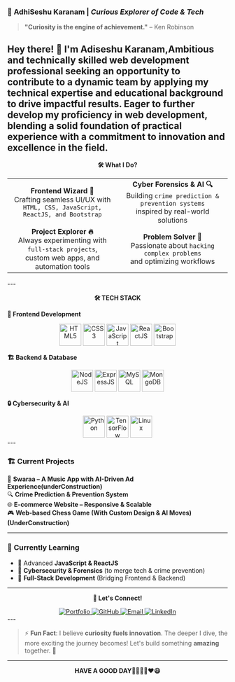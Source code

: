 ### 🚀 **AdhiSeshu Karanam** | *Curious Explorer of Code & Tech*  ###

> **"Curiosity is the engine of achievement."** – Ken Robinson  

Hey there! 👋 I'm **Adiseshu Karanam**,Ambitious and technically skilled web development professional seeking an opportunity to contribute to a dynamic team by applying
my technical expertise and educational background to drive impactful results. Eager to further develop my proficiency in web
development, blending a solid foundation of practical experience with a commitment to innovation and excellence in the field.
---
<p align="center"><b>🛠 What I Do?</b></p>

<div align="center"> <table> <tr> <td width="50%" align="center"><b>Frontend Wizard 🎨</b> <br>Crafting seamless UI/UX with <br> <code>HTML, CSS, JavaScript, ReactJS, and Bootstrap</code></td> <td width="50%" align="center"><b>Cyber Forensics & AI 🔍</b> <br>Building <code>crime prediction & prevention systems</code> <br> inspired by real-world solutions</td> </tr> <tr> <td width="50%" align="center"><b>Project Explorer 🔥</b> <br>Always experimenting with <code>full-stack projects</code>, <br>custom web apps, and automation tools</td> <td width="50%" align="center"><b>Problem Solver 🧩</b> <br>Passionate about <code>hacking complex problems</code> <br>and optimizing workflows</td> </tr> </table> </div> 
---
<div>
 <p align="center"><b>🛠 TECH STACK</b></p> 
<p align="left"><b>🚀 Frontend Development</b></p>
<div align="center"> <img src="https://cdn.jsdelivr.net/gh/devicons/devicon/icons/html5/html5-original.svg" width="50" height="50" alt="HTML5"/> <img src="https://cdn.jsdelivr.net/gh/devicons/devicon/icons/css3/css3-original.svg" width="50" height="50" alt="CSS3"/> <img src="https://cdn.jsdelivr.net/gh/devicons/devicon/icons/javascript/javascript-original.svg" width="50" height="50" alt="JavaScript"/> <img src="https://cdn.jsdelivr.net/gh/devicons/devicon/icons/react/react-original.svg" width="50" height="50" alt="ReactJS"/> <img src="https://cdn.jsdelivr.net/gh/devicons/devicon/icons/bootstrap/bootstrap-original.svg" width="50" height="50" alt="Bootstrap"/> </div>
<p align="left"><b>🏗 Backend & Database</b></p>
<div align="center"> <img src="https://cdn.jsdelivr.net/gh/devicons/devicon/icons/nodejs/nodejs-original.svg" width="50" height="50" alt="NodeJS"/> <img src="https://cdn.jsdelivr.net/gh/devicons/devicon/icons/express/express-original.svg" width="50" height="50" alt="ExpressJS"/> <img src="https://cdn.jsdelivr.net/gh/devicons/devicon/icons/mysql/mysql-original.svg" width="50" height="50" alt="MySQL"/> <img src="https://cdn.jsdelivr.net/gh/devicons/devicon/icons/mongodb/mongodb-original.svg" width="50" height="50" alt="MongoDB"/> </div>
<p align="left"><b>🔒 Cybersecurity & AI</b></p>
<div align="center"> <img src="https://cdn.jsdelivr.net/gh/devicons/devicon/icons/python/python-original.svg" width="50" height="50" alt="Python"/> <img src="https://cdn.jsdelivr.net/gh/devicons/devicon/icons/tensorflow/tensorflow-original.svg" width="50" height="50" alt="TensorFlow"/> <img src="https://cdn.jsdelivr.net/gh/devicons/devicon/icons/linux/linux-original.svg" width="50" height="50" alt="Linux"/> </div>
</div>
---

### 🏗 **Current Projects**  
🚀 **Swaraa – A Music App with AI-Driven Ad Experience(underConstruction)**  
🔍 **Crime Prediction & Prevention System**  
🌐 **E-commerce Website – Responsive & Scalable**  
🎮 **Web-based Chess Game (With Custom Design & AI Moves)(UnderConstruction)** 

---

### 🌱 **Currently Learning**  
- 🔹 Advanced **JavaScript & ReactJS**  
- 🔹 **Cybersecurity & Forensics** (to merge tech & crime prevention)  
- 🔹 **Full-Stack Development** (Bridging Frontend & Backend)  

---

<p align="center"><b>🤝 Let's Connect!</b></p>
<div align="center"> <a href="http://adhi-personal-space.w3spaces.com"> <img src="https://img.shields.io/badge/Portfolio-%23000000.svg?style=for-the-badge&logo=vercel&logoColor=white" alt="Portfolio"/> </a> <a href="https://github.com/Adiseshu-Karanam"> <img src="https://img.shields.io/badge/GitHub-%23121011.svg?style=for-the-badge&logo=github&logoColor=white" alt="GitHub"/> </a> <a href="mailto:k.seshu2003@gmail.com"> <img src="https://img.shields.io/badge/Email-D14836?style=for-the-badge&logo=gmail&logoColor=white" alt="Email"/> </a> <a href="https://www.linkedin.com/in/adhiseshu-karanam-a53b91275"> <img src="https://img.shields.io/badge/LinkedIn-%230A66C2.svg?style=for-the-badge&logo=linkedin&logoColor=white" alt="LinkedIn"/> </a> </div>
---

> ⚡ **Fun Fact**: I believe **curiosity fuels innovation**. The deeper I dive, the more exciting the journey becomes! Let's build something **amazing** together. 🚀  

---

<P align="center"><b>HAVE A GOOD DAY🫱🏻‍🫲🏻❤️😃</b></P>
<!---
ADHI-NS/ADHI-NS is a ✨ special ✨ repository because its `README.md` (this file) appears on your GitHub profile.
You can click the Preview link to take a look at your changes.
--->
